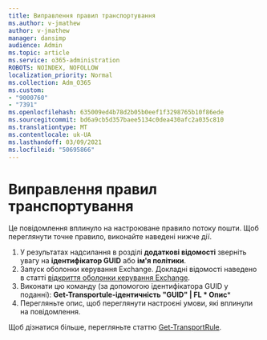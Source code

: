 ```yaml
---
title: Виправлення правил транспортування
ms.author: v-jmathew
author: v-jmathew
manager: dansimp
audience: Admin
ms.topic: article
ms.service: o365-administration
ROBOTS: NOINDEX, NOFOLLOW
localization_priority: Normal
ms.collection: Adm_O365
ms.custom:
- "9000760"
- "7391"
ms.openlocfilehash: 635009ed4b78d2b05b0eef1f3298765b10f86ede
ms.sourcegitcommit: bd6a9cb5d357baee5134c0dea430afc2a035c810
ms.translationtype: MT
ms.contentlocale: uk-UA
ms.lasthandoff: 03/09/2021
ms.locfileid: "50695866"
---
```

# <a name="fix-transport-rules"></a>Виправлення правил транспортування

Це повідомлення вплинуло на настроюване правило потоку пошти. Щоб переглянути точне правило, виконайте наведені нижче дії.

1. У результатах надсилання в розділі **додаткові відомості** зверніть увагу на **ідентифікатор GUID** або **ім'я політики**.
2. Запуск оболонки керування Exchange. Докладні відомості наведено в статті [відкриття оболонки керування Exchange](https://go.microsoft.com/fwlink/?linkid=2101432).
3. Виконати цю команду (за допомогою ідентифікатора GUID у поданні):  **Get-Transportule-ідентичність "GUID" | FL * Опис***
4. Перегляньте опис, щоб переглянути настроєні умови, які вплинули на повідомлення.

Щоб дізнатися більше, перегляньте статтю [Get-TransportRule](https://go.microsoft.com/fwlink/?linkid=2101523).
